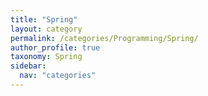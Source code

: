 ```yaml
---
title: "Spring"
layout: category
permalink: /categories/Programming/Spring/
author_profile: true
taxonomy: Spring
sidebar:
  nav: "categories"
---
```

